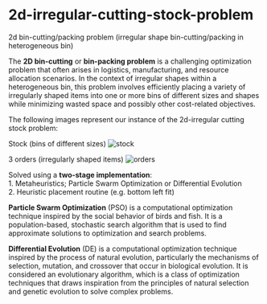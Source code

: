 # 2d-irregular-cutting-stock-problem

2d bin-cutting/packing problem (irregular shape bin-cutting/packing in heterogeneous bin)

The **2D bin-cutting** or **bin-packing problem** is a challenging optimization problem that often arises in logistics, manufacturing, and resource allocation scenarios.
In the context of irregular shapes within a heterogeneous bin, this problem involves efficiently placing a variety of irregularly shaped items into one or more bins of different sizes and shapes while minimizing wasted space and possibly other cost-related objectives.

The following images represent our instance of the 2d-irregular cutting stock problem:

Stock (bins of different sizes)
![stock](https://github.com/anna-kay/2D-Irregular-Cutting-Stock-Problem/assets/56791604/f474e054-20c7-4046-b475-04ec8526c993)

3 orders (irregularly shaped items)
![orders](https://github.com/anna-kay/2D-Irregular-Cutting-Stock-Problem/assets/56791604/2339c9b8-7f08-421c-bbdd-0f1584eed74c)


Solved using a **two-stage implementation**:  
      1. Metaheuristics; Particle Swarm Optimization or Differential Evolution  
      2. Heuristic placement routine (e.g. bottom left fit)

**Particle Swarm Optimization** (PSO) is a computational optimization technique inspired by the social behavior of birds and fish. 
It is a population-based, stochastic search algorithm that is used to find approximate solutions to optimization and search problems.

**Differential Evolution** (DE) is a computational optimization technique inspired by the process of natural evolution, particularly the mechanisms of selection, mutation, and crossover that occur in biological evolution.
It is considered an evolutionary algorithm, which is a class of optimization techniques that draws inspiration from the principles of natural selection and genetic evolution to solve complex problems.


